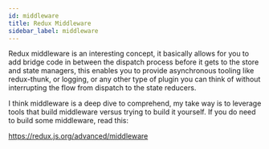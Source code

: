 ```yaml
---
id: middleware
title: Redux Middleware
sidebar_label: middleware
---
```


Redux middleware is an interesting concept, it basically allows for you to add bridge code in between the dispatch process before it gets to the store and state managers, this enables you to provide asynchronous tooling like redux-thunk, or logging, or any other type of plugin you can think of without interrupting the flow from dispatch to the state reducers.

I think middleware is a deep dive to comprehend, my take way is to leverage tools that build middleware versus trying to build it yourself. If you do need to build some middleware, read this:

https://redux.js.org/advanced/middleware
